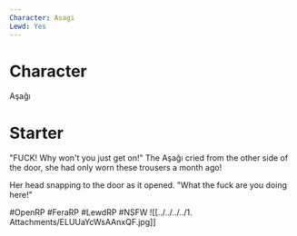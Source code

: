 ```yaml
---
Character: Asagi
Lewd: Yes
---
```

# Character
Aşağı

# Starter
"FUCK! Why won't you just get on!" The Aşağı cried from the other side of the door, she had only worn these trousers a month ago! 

Her head snapping to the door as it opened. "What the fuck are you doing here!"

#OpenRP #FeraRP #LewdRP  #NSFW
![[../../../../1. Attachments/ELUUaYcWsAAnxQF.jpg]]
